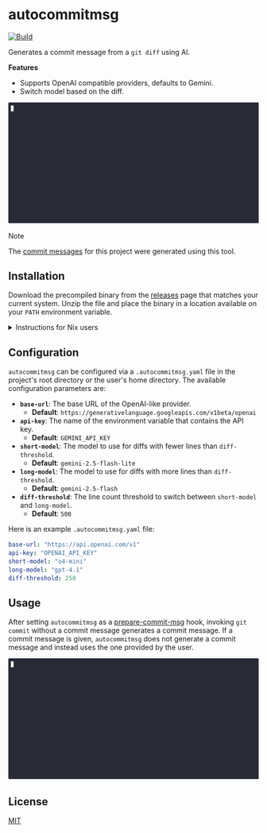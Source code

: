 # autocommitmsg

[![Build](https://github.com/sestrella/autocommitmsg/actions/workflows/build.yml/badge.svg)](https://github.com/sestrella/autocommitmsg/actions/workflows/build.yml)

Generates a commit message from a `git diff` using AI.

**Features**

- Supports OpenAI compatible providers, defaults to Gemini.
- Switch model based on the diff.

![generated-commit](assets/generated-commit.gif)

> [!NOTE] 
> The [commit messages](https://github.com/sestrella/autocommitmsg/commits/main/)
> for this project were generated using this tool.

## Installation

Download the precompiled binary from the [releases] page that matches your current
system. Unzip the file and place the binary in a location available on your
`PATH` environment variable.

<details>
<summary>Instructions for Nix users</summary>

### devenv

Add the `autocommitmsg` input to the `devenv.yaml` file:

```yml
inputs:
  autocommitmsg:
    url: github:sestrella/autocommitmsg
    overlays: [default]
  nixpkgs:
    url: github:cachix/devenv-nixpkgs/rolling
```

Add the `autocommitmsg` hook to the `devenv.nix` file as follows:

```nix
{ pkgs, lib, ... }:

{
  dotenv.enable = true;

  git-hooks.hooks.autocommitmsg = {
    enable = true;
    entry = lib.getExe pkgs.autocommitmsg;
    stages = [ "prepare-commit-msg" ];
  };

  cachix.pull = [ "sestrella" ];
}
```

**Note:** Enabling `dotenv` is optional if the `OPENAI_API_KEY` environment
variable is available.

</details>

## Configuration

`autocommitmsg` can be configured via a `.autocommitmsg.yaml` file in
the project's root directory or the user's home directory. The available
configuration parameters are:

- **`base-url`**: The base URL of the OpenAI-like provider.
  - **Default**: `https://generativelanguage.googleapis.com/v1beta/openai`
- **`api-key`**: The name of the environment variable that contains the API key.
  - **Default**: `GEMINI_API_KEY`
- **`short-model`**: The model to use for diffs with fewer lines than `diff-threshold`.
  - **Default**: `gemini-2.5-flash-lite`
- **`long-model`**: The model to use for diffs with more lines than `diff-threshold`.
  - **Default**: `gemini-2.5-flash`
- **`diff-threshold`**: The line count threshold to switch between `short-model` and `long-model`.
  - **Default**: `500`

Here is an example `.autocommitmsg.yaml` file:

```yaml
base-url: "https://api.openai.com/v1"
api-key: "OPENAI_API_KEY"
short-model: "o4-mini"
long-model: "gpt-4.1"
diff-threshold: 250
```

## Usage

After setting `autocommitmsg` as a [prepare-commit-msg] hook, invoking `git
commit` without a commit message generates a commit message. If a commit message
is given, `autocommitmsg` does not generate a commit message and instead uses
the one provided by the user.

![custom-commit](assets/custom-commit.gif)

## License

[MIT](LICENSE)

[prepare-commit-msg]: https://git-scm.com/docs/githooks#_prepare_commit_msg
[releases]: https://github.com/sestrella/autocommitmsg/releases
